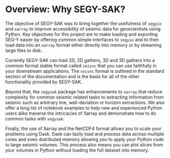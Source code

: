 # Overview: Why SEGY-SAK?

The objective of SEGY-SAK was to bring together the usefulness of `segyio` and
`xarray` to improve accessibility of seismic data for geoscientists using Python.
Key objectives for this project are to make loading and exporting SEG-Y easier
by offering common simple interfaces to `segyio` and to then load data into an
`xarray` format either directly into memory or by streaming large files to disk.

Currently SEGY-SAK can load 2D, 2D gathers, 3D and 3D gathers into a common format
stable format called `seisnc` that you can use faithfully in your downstream
applications. The `seisnc` format is outlined in the standard section of the
documentation and is the basis for all of the other functionality provided by
SEGY-SAK.

Beyond that, the `segysak` package has enhancements to `xarray` that reduce
complexity for common seismic related tasks to extracting information from seismic
such as arbitrary line, well-deviation or horizon extractions. We also offer a
long list of notebook examples to help new and experienced Python users alike
traverse the intricacies of Xarray and demonstrate how to do common tasks with
`segysak`.

Finally, the use of Xarray and the NetCDF4 format allows you to scale your problems
using Dask. Dask can lazily load and process data across multiple cores and even
distributed memory allowing you to apply your Python code to large seismic volumes.
This process also means you can plot slices from your volumes in Python
without loading the full dataset into memory.

